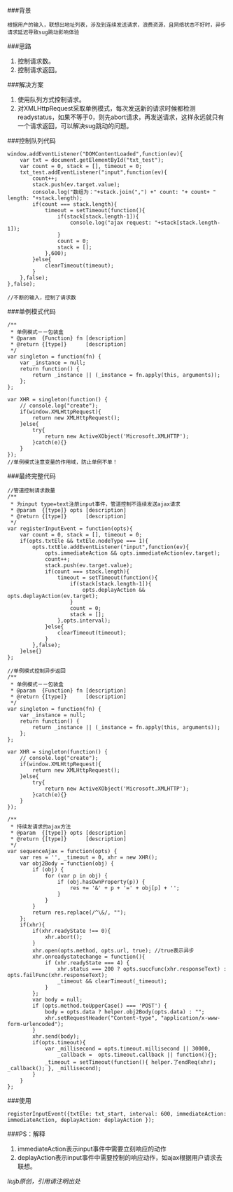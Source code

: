###背景

	根据用户的输入，联想出地址列表，涉及到连续发送请求，浪费资源，且网络状态不好时，异步请求延迟导致sug跳动影响体验
	
###思路

1. 控制请求数。
2. 控制请求返回。

###解决方案

1. 使用队列方式控制请求。
2. 对XMLHttpRequest采取单例模式，每次发送新的请求时候都检测readystatus，如果不等于0，则先abort请求，再发送请求，这样永远就只有一个请求返回，可以解决sug跳动的问题。

###控制队列代码
	
	
	window.addEventListener("DOMContentLoaded",function(ev){
		var txt = document.getElementById("txt_test");
		var count = 0, stack = [], timeout = 0;
		txt_test.addEventListener("input",function(ev){
			count++;
			stack.push(ev.target.value);
			console.log("数组为："+stack.join(",") +" count: "+ count+ " length: "+stack.length);
			if(count === stack.length){
				timeout = setTimeout(function(){
					if(stack[stack.length-1]){
						console.log("ajax request: "+stack[stack.length-1]);
					}
					count = 0;
					stack = [];
				},600);
			}else{
				clearTimeout(timeout);
			}
		},false);
	},false);
	
	//不断的输入，控制了请求数
	
###单例模式代码

	/**
	 * 单例模式－－包装盒
	 * @param  {Function} fn [description]
	 * @return {[type]}      [description]
	 */
	var singleton = function(fn) {
	    var _instance = null;
	    return function() {
	        return _instance || (_instance = fn.apply(this, arguments));
	    };
	};
	
	var XHR = singleton(function() {
	    // console.log("create");
	    if(window.XMLHttpRequest){
	        return new XMLHttpRequest();
	    }else{
	        try{
	            return new ActiveXObject('Microsoft.XMLHTTP');
	        }catch(e){}
	    }
	});
	//单例模式注意变量的作用域，防止单例不单！
	
###最终完整代码

	//管道控制请求数量
	/**
	 * 为input type=text注册input事件，管道控制不连续发送ajax请求
	 * @param  {[type]} opts [description]
	 * @return {[type]}      [description]
	 */
	var registerInputEvent = function(opts){
	    var count = 0, stack = [], timeout = 0;
	    if(opts.txtEle && txtEle.nodeType === 1){
	        opts.txtEle.addEventListener("input",function(ev){
	            opts.immediateAction && opts.immediateAction(ev.target);
	            count++;
	            stack.push(ev.target.value);
	            if(count === stack.length){
	                timeout = setTimeout(function(){
	                    if(stack[stack.length-1]){
	                        opts.deplayAction && opts.deplayAction(ev.target);
	                    }
	                    count = 0;
	                    stack = [];
	                },opts.interval);
	            }else{
	                clearTimeout(timeout);
	            }
	        },false);
	    }else{}
	};

	//单例模式控制异步返回
	/**
	 * 单例模式－－包装盒
	 * @param  {Function} fn [description]
	 * @return {[type]}      [description]
	 */
	var singleton = function(fn) {
	    var _instance = null;
	    return function() {
	        return _instance || (_instance = fn.apply(this, arguments));
	    };
	};
	
	var XHR = singleton(function() {
	    // console.log("create");
	    if(window.XMLHttpRequest){
	        return new XMLHttpRequest();
	    }else{
	        try{
	            return new ActiveXObject('Microsoft.XMLHTTP');
	        }catch(e){}
	    }
	});
	
	/**
	 * 持续发请求的ajax方法
	 * @param  {[type]} opts [description]
	 * @return {[type]}      [description]
	 */
	var sequenceAjax = function(opts) {
	    var res = '', _timeout = 0, xhr = new XHR();
	    var obj2Body = function(obj) {
	        if (obj) {
	            for (var p in obj) {
	                if (obj.hasOwnProperty(p)) {
	                    res += '&' + p + '=' + obj[p] + '';
	                }
	            }
	        }
	        return res.replace(/^\&/, "");
	    };
	    if(xhr){
	        if(xhr.readyState !== 0){
	            xhr.abort();
	        }
	        xhr.open(opts.method, opts.url, true); //true表示异步
	        xhr.onreadystatechange = function(){
	            if (xhr.readyState === 4) {
	                xhr.status === 200 ? opts.succFunc(xhr.responseText) : opts.failFunc(xhr.responseText);
	                _timeout && clearTimeout(_timeout);
	            }
	        };
	        var body = null;
	        if (opts.method.toUpperCase() === 'POST') {
	            body = opts.data ? helper.obj2Body(opts.data) : "";
	            xhr.setRequestHeader("Content-type", "application/x-www-form-urlencoded");
	        }
	        xhr.send(body);
	        if(opts.timeout){
	            var _millisecond = opts.timeout.millisecond || 30000,
	                _callback =  opts.timeout.callback || function(){};
	            _timeout = setTimeout(function(){ helper.了endReq(xhr); _callback(); }, _millisecond);
	        }
	    }
	};
	
###使用

	registerInputEvent({txtEle: txt_start, interval: 600, immediateAction: immediateAction, deplayAction: deplayAction });

###PS：解释

1. immediateAction表示input事件中需要立刻响应的动作
2. deplayAction表示input事件中需要控制的响应动作，如ajax根据用户请求去联想。
 

*liujb原创，引用请注明出处*
